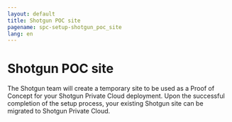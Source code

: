 ```yaml
---
layout: default
title: Shotgun POC site
pagename: spc-setup-shotgun_poc_site
lang: en
---
```


# Shotgun POC site

The Shotgun team will create a temporary site to be used as a Proof of Concept for your Shotgun Private Cloud deployment. Upon the successful completion of the setup process, your existing Shotgun site can be migrated to Shotgun Private Cloud.
